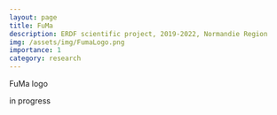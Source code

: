 ```yaml
---
layout: page
title: FuMa
description: ERDF scientific project, 2019-2022, Normandie Region 
img: /assets/img/FumaLogo.png
importance: 1
category: research
---
```

<div class="row">
    <div class="col-sm mt-3 mt-md-0">
        <img class="img-fluid rounded z-depth-1" src="{{ '/assets/img/FumaLogo.png' | relative_url }}" alt="" title="XTerM logo"/>
    </div>
</div>
<div class="caption">
    FuMa logo
</div>

in progress
